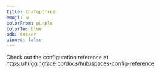 ```yaml
---
title: Chatgptfree
emoji: 📊
colorFrom: purple
colorTo: blue
sdk: docker
pinned: false
---
```


Check out the configuration reference at https://huggingface.co/docs/hub/spaces-config-reference
